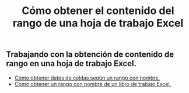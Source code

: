 ﻿---
title: Cómo obtener el contenido del rango de una hoja de trabajo Excel
second_title: Documen
linktitle: Ge
type: docs
url: /es/ranges/get/
keywords: How to get range content from an Excel worksheet
description: Aspose.Cells Cloud REST API permite obtener contenido de rango de una hoja de trabajo Excel. El SDK admite varios lenguajes de desarrollo, como Android, C#, Go, Java, NodeJS, Perl, PHP, Python, Ruby y Swift.
weight: 20
kwords: Excel, Office Nube, REST API, Hoja de cálculo, PDF, CSV, Json, Markdown, Cómo obtener el contenido del rango de una hoja de cálculo Excel
---
## Trabajando con la obtención de contenido de rango en una hoja de trabajo Excel.


- [Cómo obtener datos de celdas según un rango con nombre.](/cells/es/ranges/get/values/) 
- [Cómo obtener un rango con nombre de un libro de trabajo Excel.](/cells/es/ranges/get/name/) 


